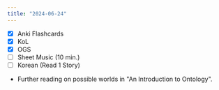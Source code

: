 ```yaml
---
title: "2024-06-24"
---
```


- [x] Anki Flashcards
- [x] KoL
- [x] OGS
- [ ] Sheet Music (10 min.)
- [ ] Korean (Read 1 Story)

* Further reading on possible worlds in "An Introduction to Ontology".